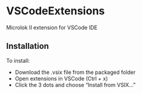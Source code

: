 # VSCodeExtensions
Microlok II extension for VSCode IDE

## Installation
To install:
- Download the .vsix file from the packaged folder
- Open extensions in VSCode (Ctrl + x)
- Click the 3 dots and choose “Install from VSIX…”

